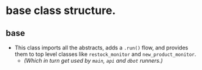 # base class structure.

## base
- This class imports all the abstracts, adds a `.run()` flow, and provides them to top level classes like
`restock_monitor` and `new_product_monitor`. 
  - _(Which in turn get used by `main`, `api` and `dbot` runners.)_